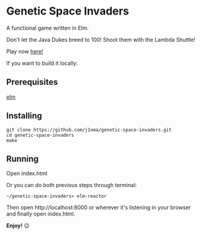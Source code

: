 # Genetic Space Invaders

A functional game written in Elm.

Don't let the Java Dukes breed to 100! Shoot them with the Lambda Shuttle!

Play now [here!](https://j1nma.github.io/genetic-space-invaders/)

If you want to build it locally:

## Prerequisites
[elm](https://guide.elm-lang.org/install.html)

## Installing
````
git clone https://github.com/j1nma/genetic-space-invaders.git
cd genetic-space-invaders
make
````

## Running
Open index.html

Or you can do both previous steps through terminal:


````
~/genetic-space-invaders» elm-reactor
````

Then open http://localhost:8000 or wherever it's listening in your browser and finally open index.html.

**Enjoy!** 😉
